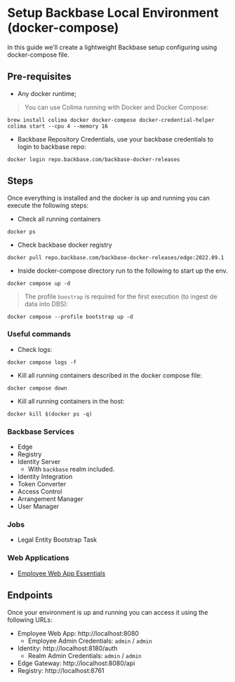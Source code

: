 # Setup Backbase Local Environment (docker-compose)

In this guide we'll create a lightweight Backbase setup configuring using docker-compose file.

## Pre-requisites

- Any docker runtime;

> You can use Colima running with Docker and Docker Compose:
```shell
brew install colima docker docker-compose docker-credential-helper
colima start --cpu 4 --memory 16
```

- Backbase Repository Credentials, use your backbase credentials to login to backbase repo:
```shell
docker login repo.backbase.com/backbase-docker-releases
```

## Steps

Once everything is installed and the docker is up and running you can execute the following steps:
- Check all running containers
```shell
docker ps
```
- Check backbase docker registry
```shell
docker pull repo.backbase.com/backbase-docker-releases/edge:2022.09.1
```
- Inside docker-compose directory run to the following to start up the env.
```shell
docker compose up -d
```

> The profile `boostrap` is required for the first execution (to ingest de data into DBS):
```shell
docker compose --profile bootstrap up -d
```

### Useful commands
- Check logs:
```shell
docker compose logs -f
```

- Kill all running containers described in the docker compose file:
```shell
docker compose down
```

- Kill all running containers in the host:
```shell
docker kill $(docker ps -q)
```

### Backbase Services

- Edge
- Registry
- Identity Server
    * With `backbase` realm included.
- Identity Integration
- Token Converter
- Access Control
- Arrangement Manager
- User Manager

### Jobs

- Legal Entity Bootstrap Task

### Web Applications

- [Employee Web App Essentials](https://community.backbase.com/documentation/employee_web_app/latest/deploy_web_app)


## Endpoints

Once your environment is up and running you can access it using the following URLs:

- Employee Web App: http://localhost:8080
    * Employee Admin Credentials: `admin` / `admin`
- Identity: http://localhost:8180/auth
    * Realm Admin Credentials: `admin` / `admin`
- Edge Gateway: http://localhost:8080/api
- Registry: http://localhost:8761
